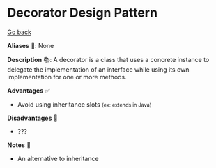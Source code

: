 # Decorator Design Pattern

[Go back](../index.md#structural-)

<div class="row row-cols-md-2"><div>

**Aliases** 📌: None

**Description** 📚: A decorator is a class that uses a concrete instance to delegate the implementation of an interface while using its own implementation for one or more methods. 

</div><div>

**Advantages** ✅

* Avoid using inheritance slots <small>(ex: extends in Java)</small>

**Disadvantages** 🚫

* ???

**Notes** 📝

* An alternative to inheritance
</div></div>